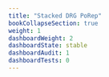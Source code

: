 ```yaml
---
title: "Stacked DRG PoRep"
bookCollapseSection: true
weight: 1
dashboardWeight: 2
dashboardState: stable
dashboardAudit: 1
dashboardTests: 0
---
```

